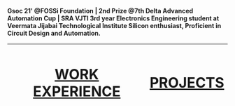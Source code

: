 

**Gsoc 21' @FOSSi Foundation | 2nd Prize @7th Delta Advanced Automation Cup | SRA VJTI 
3rd year Electronics Engineering student at Veermata Jijabai Technological Institute
Silicon enthusiast, Proficient in Circuit Design and Automation.**


| <h1>[WORK EXPERIENCE](WorkExperience.md)</h1> | <h1>[PROJECTS](Projects.md)</h1> |
| ----------------------------------------------| -------------------------------- |


